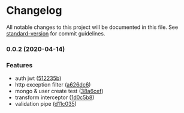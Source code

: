 # Changelog

All notable changes to this project will be documented in this file. See [standard-version](https://github.com/conventional-changelog/standard-version) for commit guidelines.

### 0.0.2 (2020-04-14)


### Features

* auth jwt ([512235b](///commit/512235b82911054e81d6977b6c7b589ed5192925))
* http exception filter ([a626dc6](///commit/a626dc671a8addd602ce36e4b409d64493c2e629))
* mongo & user create test ([38a6cef](///commit/38a6cef0fc4de68fd5aa09323c532632f31087e1))
* transform interceptor ([1d0c5b8](///commit/1d0c5b8cf0f9e819b5dcc23166947c154e638a94))
* validation pipe ([d11c035](///commit/d11c035277344baa87426b33c612fd4220c17241))
